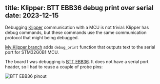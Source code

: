 title: Klipper: BTT EBB36 debug print over serial
date: 2023-12-15
----
Debugging [Klipper](https://www.klipper3d.org/) communication with
a MCU is not trivial: Klipper has debug commands, but these commands
use the same communication protocol that might being debugged.

[My Klipper branch](https://github.com/dottedmag/klipper/tree/debug-print)
adds `debug_print` function that outputs text to the serial port for
STM32G0B1 MCU.

The board I was debugging is [BTT EBB36](https://biqu.equipment/products/bigtreetech-ebb-36-42-can-bus-for-connecting-klipper-expansion-device?variant=39760665149538).
It does not have a serial port header, so I had to reuse a couple of probe pins:

![BTT EBB36 pinout](pinout.jpg)
